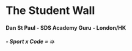 # The Student Wall

<!-- Format:
#### <name> - <role> - <where_from>
##### - <place a message on the wall here> -->

#### Dan St Paul - SDS Academy Guru - London/HK
##### - Sport x Code = :boom:

